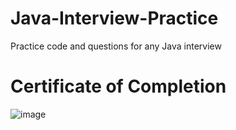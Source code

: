 # Java-Interview-Practice
Practice code and questions for any Java interview 

# Certificate of Completion
![image](https://user-images.githubusercontent.com/73062879/146593512-69004e74-691f-4929-abec-ce0d69a2afa2.png)
